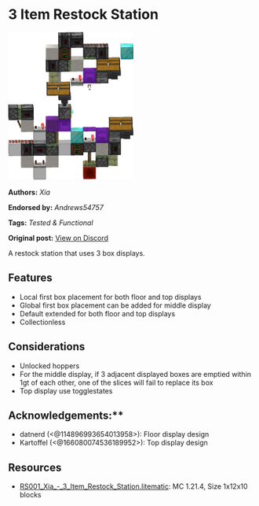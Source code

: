 # 3 Item Restock Station
<img alt="Xia_-_3_item_Restock_Station.png" src="images/Xia_-_3_item_Restock_Station.png?raw=1" height="300px">

**Authors:** *Xia*

**Endorsed by:** *Andrews54757*

**Tags:** *Tested & Functional*

**Original post:** [View on Discord](https://discord.com/channels/1375556143186837695/1393003004998848643)

A restock station that uses 3 box displays.
## Features
- Local first box placement for both floor and top displays
- Global first box placement can be added for middle display
- Default extended for both floor and top displays
- Collectionless
## Considerations
- Unlocked hoppers
- For the middle display, if 3 adjacent displayed boxes are emptied within 1gt of each other, one of the slices will fail to replace its box
- Top display use togglestates

## Acknowledgements:**
- datnerd (<@114896993654013958>): Floor display design
- Kartoffel (<@166080074536189952>): Top display design

## Resources
- [RS001_Xia_-_3_Item_Restock_Station.litematic](attachments/RS001_Xia_-_3_Item_Restock_Station.litematic): MC 1.21.4, Size 1x12x10 blocks
